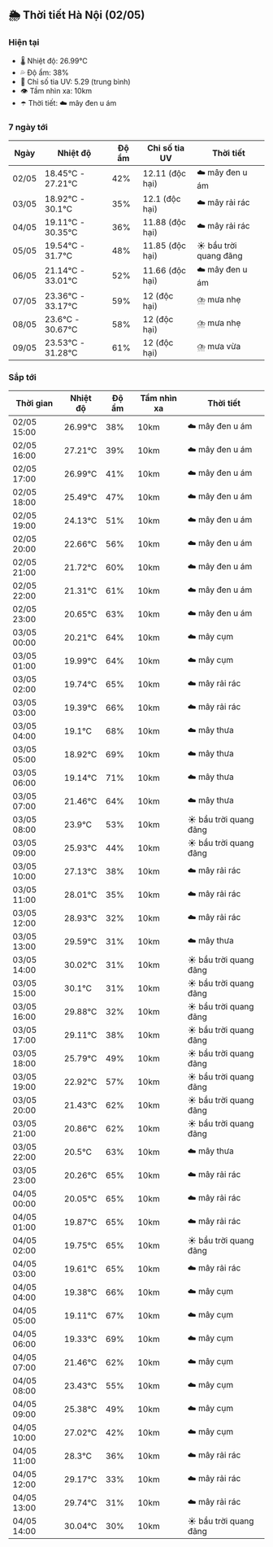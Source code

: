 ## 🌦️ Thời tiết Hà Nội (02/05)

### Hiện tại

- 🌡️ Nhiệt độ: 26.99℃
- 💦 Độ ẩm: 38%
- 🌟 Chỉ số tia UV: 5.29 (trung bình)
- 👁️ Tầm nhìn xa: 10km
- ☂️ Thời tiết: ☁️ mây đen u ám

### 7 ngày tới

| Ngày | Nhiệt độ | Độ ẩm | Chỉ số tia UV | Thời tiết |
| --- | --- | --- | --- | --- |
| 02/05 | 18.45℃ - 27.21℃ | 42% | 12.11 (độc hại) | ☁️ mây đen u ám |
| 03/05 | 18.92℃ - 30.1℃ | 35% | 12.1 (độc hại) | ☁️ mây rải rác |
| 04/05 | 19.11℃ - 30.35℃ | 36% | 11.88 (độc hại) | ☁️ mây rải rác |
| 05/05 | 19.54℃ - 31.7℃ | 48% | 11.85 (độc hại) | ☀️ bầu trời quang đãng |
| 06/05 | 21.14℃ - 33.01℃ | 52% | 11.66 (độc hại) | ☁️ mây đen u ám |
| 07/05 | 23.36℃ - 33.17℃ | 59% | 12 (độc hại) | ⛈️ mưa nhẹ |
| 08/05 | 23.6℃ - 30.67℃ | 58% | 12 (độc hại) | ⛈️ mưa nhẹ |
| 09/05 | 23.53℃ - 31.28℃ | 61% | 12 (độc hại) | ⛈️ mưa vừa |

### Sắp tới

| Thời gian | Nhiệt độ | Độ ẩm | Tầm nhìn xa | Thời tiết |
| --- | --- | --- | --- | --- |
| 02/05 15:00 | 26.99℃ | 38% | 10km | ☁️ mây đen u ám |
| 02/05 16:00 | 27.21℃ | 39% | 10km | ☁️ mây đen u ám |
| 02/05 17:00 | 26.99℃ | 41% | 10km | ☁️ mây đen u ám |
| 02/05 18:00 | 25.49℃ | 47% | 10km | ☁️ mây đen u ám |
| 02/05 19:00 | 24.13℃ | 51% | 10km | ☁️ mây đen u ám |
| 02/05 20:00 | 22.66℃ | 56% | 10km | ☁️ mây đen u ám |
| 02/05 21:00 | 21.72℃ | 60% | 10km | ☁️ mây đen u ám |
| 02/05 22:00 | 21.31℃ | 61% | 10km | ☁️ mây đen u ám |
| 02/05 23:00 | 20.65℃ | 63% | 10km | ☁️ mây đen u ám |
| 03/05 00:00 | 20.21℃ | 64% | 10km | ☁️ mây cụm |
| 03/05 01:00 | 19.99℃ | 64% | 10km | ☁️ mây cụm |
| 03/05 02:00 | 19.74℃ | 65% | 10km | ☁️ mây rải rác |
| 03/05 03:00 | 19.39℃ | 66% | 10km | ☁️ mây rải rác |
| 03/05 04:00 | 19.1℃ | 68% | 10km | ☁️ mây thưa |
| 03/05 05:00 | 18.92℃ | 69% | 10km | ☁️ mây thưa |
| 03/05 06:00 | 19.14℃ | 71% | 10km | ☁️ mây thưa |
| 03/05 07:00 | 21.46℃ | 64% | 10km | ☁️ mây thưa |
| 03/05 08:00 | 23.9℃ | 53% | 10km | ☀️ bầu trời quang đãng |
| 03/05 09:00 | 25.93℃ | 44% | 10km | ☀️ bầu trời quang đãng |
| 03/05 10:00 | 27.13℃ | 38% | 10km | ☁️ mây rải rác |
| 03/05 11:00 | 28.01℃ | 35% | 10km | ☁️ mây rải rác |
| 03/05 12:00 | 28.93℃ | 32% | 10km | ☁️ mây rải rác |
| 03/05 13:00 | 29.59℃ | 31% | 10km | ☁️ mây thưa |
| 03/05 14:00 | 30.02℃ | 31% | 10km | ☀️ bầu trời quang đãng |
| 03/05 15:00 | 30.1℃ | 31% | 10km | ☀️ bầu trời quang đãng |
| 03/05 16:00 | 29.88℃ | 32% | 10km | ☀️ bầu trời quang đãng |
| 03/05 17:00 | 29.11℃ | 38% | 10km | ☀️ bầu trời quang đãng |
| 03/05 18:00 | 25.79℃ | 49% | 10km | ☀️ bầu trời quang đãng |
| 03/05 19:00 | 22.92℃ | 57% | 10km | ☀️ bầu trời quang đãng |
| 03/05 20:00 | 21.43℃ | 62% | 10km | ☀️ bầu trời quang đãng |
| 03/05 21:00 | 20.86℃ | 62% | 10km | ☀️ bầu trời quang đãng |
| 03/05 22:00 | 20.5℃ | 63% | 10km | ☁️ mây thưa |
| 03/05 23:00 | 20.26℃ | 65% | 10km | ☁️ mây rải rác |
| 04/05 00:00 | 20.05℃ | 65% | 10km | ☁️ mây rải rác |
| 04/05 01:00 | 19.87℃ | 65% | 10km | ☁️ mây rải rác |
| 04/05 02:00 | 19.75℃ | 65% | 10km | ☀️ bầu trời quang đãng |
| 04/05 03:00 | 19.61℃ | 65% | 10km | ☁️ mây rải rác |
| 04/05 04:00 | 19.38℃ | 66% | 10km | ☁️ mây cụm |
| 04/05 05:00 | 19.11℃ | 67% | 10km | ☁️ mây cụm |
| 04/05 06:00 | 19.33℃ | 69% | 10km | ☁️ mây cụm |
| 04/05 07:00 | 21.46℃ | 62% | 10km | ☁️ mây cụm |
| 04/05 08:00 | 23.43℃ | 55% | 10km | ☁️ mây cụm |
| 04/05 09:00 | 25.38℃ | 49% | 10km | ☁️ mây cụm |
| 04/05 10:00 | 27.02℃ | 42% | 10km | ☁️ mây cụm |
| 04/05 11:00 | 28.3℃ | 36% | 10km | ☁️ mây rải rác |
| 04/05 12:00 | 29.17℃ | 33% | 10km | ☁️ mây rải rác |
| 04/05 13:00 | 29.74℃ | 31% | 10km | ☁️ mây rải rác |
| 04/05 14:00 | 30.04℃ | 30% | 10km | ☀️ bầu trời quang đãng |
